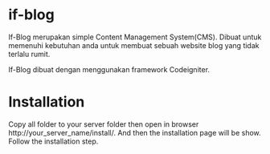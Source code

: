 # if-blog
If-Blog merupakan simple Content Management System(CMS). Dibuat untuk memenuhi kebutuhan anda untuk membuat sebuah website blog yang tidak terlalu rumit. 

If-Blog dibuat dengan menggunakan framework Codeigniter.

# Installation
Copy all folder to your server folder then open in browser http://your_server_name/install/. And then the installation page will be show. Follow the installation step.